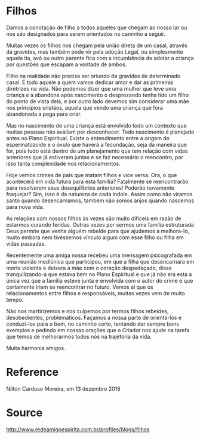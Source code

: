 # Filhos

Damos a conotação de filho a todos aqueles que chegam ao nosso lar ou nos são designados para serem orientados no caminho a seguir.

Muitas vezes os filhos nos chegam pela união direta de um casal, através da gravides, mas também pode vir pela adoção Legal, ou simplesmente aquela tia, avó ou outro parente fica com a incumbência de adotar a criança por questões que escapam a vontade de ambos.

Filho na realidade não precisa ser oriundo da gravides de determinado casal. É todo aquele a quem vamos dedicar amor e dar as primeiras diretrizes na vida. Não podemos dizer que uma mulher que teve uma criança e a abandona após nascimento o desprezando tenha tido um filho do ponto de vista dela, e por outro lado devemos sim considerar uma mãe nos princípios cristãos, aquela que vendo uma criança que fora abandonada a pega para criar.

Mas no nascimento de uma criança está envolvido todo um contexto que muitas pessoas não avaliam por desconhecer. Todo nascimento é planejado antes no Plano Espiritual. Existe o entendimento entre a origem do espermatozoide e o óvulo que haverá a fecundação, seja da maneira que for, pois tudo está dentro de um planejamento que tem relação com vidas anteriores que já estiveram juntas e se faz necessário o reencontro, por isso tanta complexidade nos relacionamentos.

Hoje vemos crimes de pais que matam filhos e vice versa. Ora, o que acontecerá em vida futura para esta família? Fatalmente se reencontrarão para resolverem seus desequilíbrios anteriores! Poderão novamente fraquejar? Sim, isso é da natureza de cada índole. Assim como não viramos santo quando desencarnamos, também não somos anjos quando nascemos para nova vida.

As relações com nossos filhos às vezes são muito difíceis em razão de estarmos curando feridas. Outras vezes por sermos uma família estruturada Deus permite que venha alguém rebelde para que ajudemos a melhora-lo, muito embora nem tivéssemos vínculo algum com esse filho ou filha em vidas passadas.

Recentemente uma amiga nossa recebeu uma mensagem psicografada em uma reunião mediúnica que participou, em que a filha que desencarnara em morte violenta e deixara a mãe com o coração despedaçado, disse tranquilizando-a que estava bem no Plano Espiritual e que já não era esta a única vez que a família esteve junta e envolvida com o autor do crime e que certamente iriam se reencontrar no futuro. Vemos ai que os relacionamentos entre filhos e responsáveis, muitas vezes vem de muito tempo.

Não nos martirizemos e nos culpemos por termos filhos rebeldes, desobedientes, problemáticos. Façamos a nossa parte de orientá-los e conduzi-los para o bem, no caminho certo, tentando dar sempre bons exemplos e pedindo em nossas orações que o Criador nos ajude na tarefa que temos de melhorarmos todos nós na trajetória da vida.

Muita harmonia amigos. 

# Reference
Nilton Cardoso Moreira, em 13 dezembro 2018

# Source
http://www.redeamigoespirita.com.br/profiles/blogs/filhos

